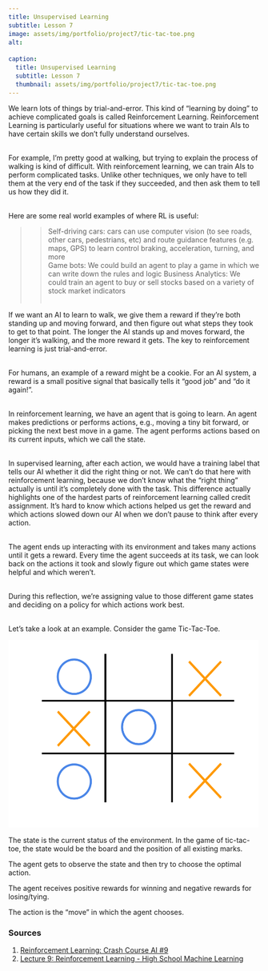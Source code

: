```yaml
---
title: Unsupervised Learning
subtitle: Lesson 7
image: assets/img/portfolio/project7/tic-tac-toe.png
alt: 

caption:
  title: Unsupervised Learning
  subtitle: Lesson 7
  thumbnail: assets/img/portfolio/project7/tic-tac-toe.png
---
```

<p align="left">
We learn lots of things by trial-and-error. This kind of “learning by doing” to achieve complicated goals is called Reinforcement Learning. 
Reinforcement Learning is particularly useful for situations where we want to train AIs to have certain skills we don’t fully understand ourselves. <br> <br>

For example, I’m pretty good at walking, but trying to explain the process of walking
is kind of difficult. With reinforcement learning, we can train AIs to perform complicated tasks.
Unlike other techniques, we only have to tell them at the very end of the task if they succeeded, and then ask them to tell us how they did it. <br> <br>

Here are some real world examples of where RL is useful: <br>
>> Self-driving cars: cars can use computer vision (to see roads, other cars, pedestrians, etc) and route guidance features (e.g. maps, GPS) to learn control
   braking, acceleration, turning, and more <br>
>> Game bots: We could build an agent to play a game in which we can write down the rules and logic 
>> Business Analytics: We could train an agent to buy or sell stocks based on a variety of stock market indicators <br> <br>


If we want an AI to learn to walk, we give them a reward if they’re both standing up and moving forward, and then figure out what steps they took to get to that point.
The longer the AI stands up and moves forward, the longer it’s walking, and the more reward it gets. The key to reinforcement learning is just trial-and-error. <br> <br>

For humans, an example of a reward might be a cookie. For an AI system, a reward is a small positive signal that basically tells it “good job” and “do it again!”. <br> <br>

In reinforcement learning, we have an agent that is going to learn. An agent makes predictions or performs actions, e.g., moving a tiny bit forward, or picking the next best move in a game.
The agent performs actions based on its current inputs, which we call the state. <br> <br>

In supervised learning, after each action, we would have a training label that tells our AI whether it did the right thing or not. We can’t do that here with reinforcement
learning, because we don’t know what the “right thing” actually is until it’s completely done with the task. This difference actually highlights one of the hardest parts of
reinforcement learning called credit assignment. It’s hard to know which actions helped us get the reward and which actions slowed down our AI when we don’t pause to think 
after every action. <br> <br>

The agent ends up interacting with its environment and takes many actions until it gets a reward. Every time the agent succeeds at its task, we can look back on the actions
it took and slowly figure out which game states were helpful and which weren’t. <br> <br>

During this reflection, we’re assigning value to those different game states and deciding
on a policy for which actions work best. <br> <br>

Let’s take a look at an example. Consider the game Tic-Tac-Toe. 
</p>
  
<img src="assets/img/portfolio/project7/tic-tac-toe.png" width="500">

<p align="left">
The state is the current status of the environment. In the game of tic-tac-toe, the state would be the board and the position of all existing marks.

The agent gets to observe the state and then try to choose the optimal action.

The agent receives positive rewards for winning and negative rewards for losing/tying.

The action is the “move” in which the agent chooses.

</p>

### Sources
1. [Reinforcement Learning: Crash Course AI #9](https://www.youtube.com/watch?v=nIgIv4IfJ6s&list=PLH2l6uzC4UEVGUu2--3xBjTMFily1IwP9&index=11)
2. [Lecture 9: Reinforcement Learning - High School Machine Learning](https://www.youtube.com/watch?v=HlmB-zM8C3M&list=PL3yIcCK-hyoODmv6Gl8H1snvrqLvdwIqI&index=9)
